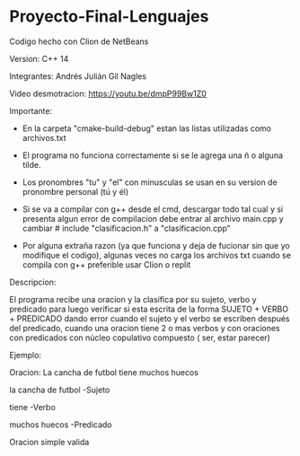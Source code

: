 # Proyecto-Final-Lenguajes

Codigo hecho con Clion de NetBeans

Version: C++ 14

Integrantes: Andrés Julián Gil Nagles

Video desmotracion: https://youtu.be/dmpP99Bw1Z0

Importante:

- En la carpeta "cmake-build-debug" estan las listas utilizadas como archivos.txt

- El programa no funciona correctamente si se le agrega una ñ o alguna tilde.

- Los pronombres "tu" y "el" con minusculas se usan en su version de pronombre personal (tú y él)

- Si se va a compilar con g++ desde el cmd, descargar todo tal cual y si presenta algun error de compilacion debe entrar al archivo main.cpp y cambiar # include "clasificacion.h" a "clasificacion.cpp"

- Por alguna extraña razon (ya que funciona y deja de fucionar sin que yo modifique el codigo), algunas veces no carga los archivos txt cuando se compila con g++ preferible usar Clion o replit

Descripcion:

El programa recibe una oracion y la clasifica por su sujeto, verbo y predicado para luego verificar si esta escrita de la forma SUJETO + VERBO + PREDICADO dando error cuando el sujeto y el verbo se escriben después del predicado, cuando una oracion tiene 2 o mas verbos y con oraciones con predicados con núcleo copulativo compuesto ( ser, estar parecer) 

Ejemplo:

Oracion: La cancha de futbol tiene muchos huecos

la cancha de futbol -Sujeto

tiene -Verbo

muchos huecos  -Predicado

Oracion simple valida
